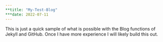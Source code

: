 ```yaml
---
**title: "My-Test-Blog"
***date: 2022-07-11
---
```


This is just a quick sample of what is possible with the Blog functions of Jekyll and GitHub. Once I have more experience I will likely build this out.
